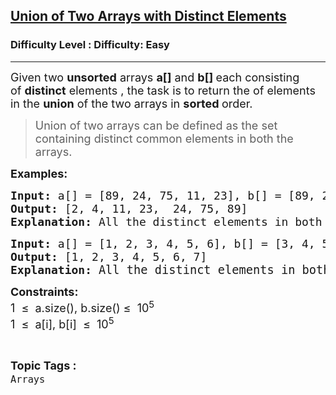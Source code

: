 <h2><a href="https://www.geeksforgeeks.org/problems/union-of-two-arrays-with-distinct-elements/1?page=2&category=Arrays,Strings,Linked%20List,Stack,Map,set&difficulty=Easy&sortBy=accuracy">Union of Two Arrays with Distinct Elements</a></h2><h3>Difficulty Level : Difficulty: Easy</h3><hr><div class="problems_problem_content__Xm_eO"><p><span style="font-size: 18px;">Given two&nbsp;<strong>unsorted</strong>&nbsp;arrays&nbsp;<strong>a[]</strong>&nbsp;and&nbsp;<strong>b[]&nbsp;</strong>each consisting of&nbsp;<strong>distinct</strong>&nbsp;elements , the task is to return the&nbsp;of elements in the&nbsp;<strong>union</strong> of the two arrays in <strong>sorted </strong>order.</span></p>
<blockquote><span style="font-size: 18px;">Union of two arrays can be defined as the set containing distinct common elements in both the arrays.&nbsp;</span></blockquote>
<p><strong><span style="font-size: 18px;">Examples:</span></strong></p>
<pre><strong><span style="font-size: 18px;">Input: </span></strong><span style="font-size: 18px;">a[] = [89, 24, 75, 11, 23], b[] = [89, 2, 4]</span><br><span style="font-size: 18px;"><strong>Output: </strong>[2, 4, 11, 23,  24, 75, 89]
</span><span style="font-size: 18px;"><strong>Explanation: </strong>All the distinct elements in both arrays.</span></pre>
<pre><strong><span style="font-size: 18px;">Input: </span></strong><span style="font-size: 18px;">a[] = [1, 2, 3, 4, 5, 6], b[] = [3, 4, 5, 6, 7]
<strong>Output: </strong>[1, 2, 3, 4, 5, 6, 7]<strong>
Explanation: </strong></span><span style="font-size: 14pt;">All the distinct elements in both arrays.
</span></pre>
<p><span style="font-size: 18px;"><strong>Constraints:</strong></span><br><span style="font-size: 18px;">1&nbsp; ≤&nbsp; a.size(), b.size() ≤&nbsp; 10<sup>5</sup><br>1&nbsp; ≤&nbsp; a[i], b[i]&nbsp; ≤&nbsp; 10<sup>5</sup></span></p></div><br><p><span style=font-size:18px><strong>Topic Tags : </strong><br><code>Arrays</code>&nbsp;